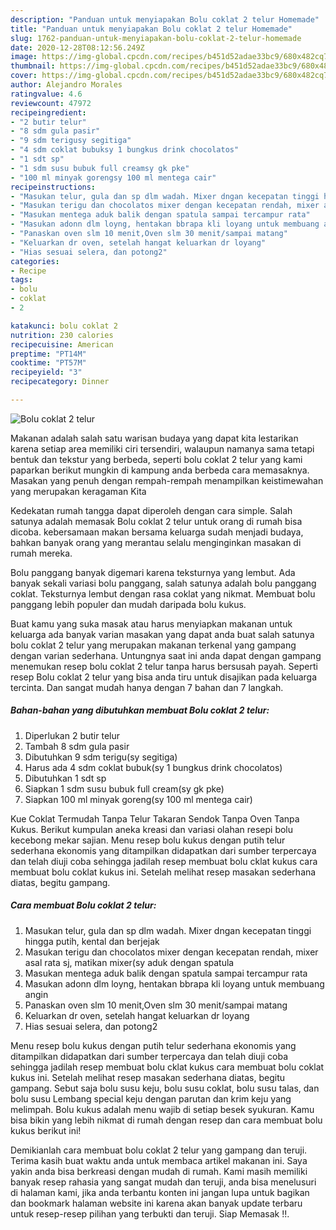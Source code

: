 ```yaml
---
description: "Panduan untuk menyiapakan Bolu coklat 2 telur Homemade"
title: "Panduan untuk menyiapakan Bolu coklat 2 telur Homemade"
slug: 1762-panduan-untuk-menyiapakan-bolu-coklat-2-telur-homemade
date: 2020-12-28T08:12:56.249Z
image: https://img-global.cpcdn.com/recipes/b451d52adae33bc9/680x482cq70/bolu-coklat-2-telur-foto-resep-utama.jpg
thumbnail: https://img-global.cpcdn.com/recipes/b451d52adae33bc9/680x482cq70/bolu-coklat-2-telur-foto-resep-utama.jpg
cover: https://img-global.cpcdn.com/recipes/b451d52adae33bc9/680x482cq70/bolu-coklat-2-telur-foto-resep-utama.jpg
author: Alejandro Morales
ratingvalue: 4.6
reviewcount: 47972
recipeingredient:
- "2 butir telur"
- "8 sdm gula pasir"
- "9 sdm terigusy segitiga"
- "4 sdm coklat bubuksy 1 bungkus drink chocolatos"
- "1 sdt sp"
- "1 sdm susu bubuk full creamsy gk pke"
- "100 ml minyak gorengsy 100 ml mentega cair"
recipeinstructions:
- "Masukan telur, gula dan sp dlm wadah. Mixer dngan kecepatan tinggi hingga putih, kental dan berjejak"
- "Masukan terigu dan chocolatos mixer dengan kecepatan rendah, mixer asal rata sj, matikan mixer(sy aduk dengan spatula"
- "Masukan mentega aduk balik dengan spatula sampai tercampur rata"
- "Masukan adonn dlm loyng, hentakan bbrapa kli loyang untuk membuang angin"
- "Panaskan oven slm 10 menit,Oven slm 30 menit/sampai matang"
- "Keluarkan dr oven, setelah hangat keluarkan dr loyang"
- "Hias sesuai selera, dan potong2"
categories:
- Recipe
tags:
- bolu
- coklat
- 2

katakunci: bolu coklat 2 
nutrition: 230 calories
recipecuisine: American
preptime: "PT14M"
cooktime: "PT57M"
recipeyield: "3"
recipecategory: Dinner

---
```



![Bolu coklat 2 telur](https://img-global.cpcdn.com/recipes/b451d52adae33bc9/680x482cq70/bolu-coklat-2-telur-foto-resep-utama.jpg)

Makanan adalah salah satu warisan budaya yang dapat kita lestarikan karena setiap area memiliki ciri tersendiri, walaupun namanya sama tetapi bentuk dan tekstur yang berbeda, seperti bolu coklat 2 telur yang kami paparkan berikut mungkin di kampung anda berbeda cara memasaknya. Masakan yang penuh dengan rempah-rempah menampilkan keistimewahan yang merupakan keragaman Kita

Kedekatan rumah tangga dapat diperoleh dengan cara simple. Salah satunya adalah memasak Bolu coklat 2 telur untuk orang di rumah bisa dicoba. kebersamaan makan bersama keluarga sudah menjadi budaya, bahkan banyak orang yang merantau selalu menginginkan masakan di rumah mereka.

Bolu panggang banyak digemari karena teksturnya yang lembut. Ada banyak sekali variasi bolu panggang, salah satunya adalah bolu panggang coklat. Teksturnya lembut dengan rasa coklat yang nikmat. Membuat bolu panggang lebih populer dan mudah daripada bolu kukus.

Buat kamu yang suka masak atau harus menyiapkan makanan untuk keluarga ada banyak varian masakan yang dapat anda buat salah satunya bolu coklat 2 telur yang merupakan makanan terkenal yang gampang dengan varian sederhana. Untungnya saat ini anda dapat dengan gampang menemukan resep bolu coklat 2 telur tanpa harus bersusah payah.
Seperti resep Bolu coklat 2 telur yang bisa anda tiru untuk disajikan pada keluarga tercinta. Dan sangat mudah hanya dengan 7 bahan dan 7 langkah.


<!--inarticleads1-->

##### Bahan-bahan yang dibutuhkan membuat Bolu coklat 2 telur:

1. Diperlukan 2 butir telur
1. Tambah 8 sdm gula pasir
1. Dibutuhkan 9 sdm terigu(sy segitiga)
1. Harus ada 4 sdm coklat bubuk(sy 1 bungkus drink chocolatos)
1. Dibutuhkan 1 sdt sp
1. Siapkan 1 sdm susu bubuk full cream(sy gk pke)
1. Siapkan 100 ml minyak goreng(sy 100 ml mentega cair)


Kue Coklat Termudah Tanpa Telur Takaran Sendok Tanpa Oven Tanpa Kukus. Berikut kumpulan aneka kreasi dan variasi olahan resepi bolu kecebong mekar sajian. Menu resep bolu kukus dengan putih telur sederhana ekonomis yang ditampilkan didapatkan dari sumber terpercaya dan telah diuji coba sehingga jadilah resep membuat bolu cklat kukus cara membuat bolu coklat kukus ini. Setelah melihat resep masakan sederhana diatas, begitu gampang. 

<!--inarticleads2-->

##### Cara membuat  Bolu coklat 2 telur:

1. Masukan telur, gula dan sp dlm wadah. Mixer dngan kecepatan tinggi hingga putih, kental dan berjejak
1. Masukan terigu dan chocolatos mixer dengan kecepatan rendah, mixer asal rata sj, matikan mixer(sy aduk dengan spatula
1. Masukan mentega aduk balik dengan spatula sampai tercampur rata
1. Masukan adonn dlm loyng, hentakan bbrapa kli loyang untuk membuang angin
1. Panaskan oven slm 10 menit,Oven slm 30 menit/sampai matang
1. Keluarkan dr oven, setelah hangat keluarkan dr loyang
1. Hias sesuai selera, dan potong2


Menu resep bolu kukus dengan putih telur sederhana ekonomis yang ditampilkan didapatkan dari sumber terpercaya dan telah diuji coba sehingga jadilah resep membuat bolu cklat kukus cara membuat bolu coklat kukus ini. Setelah melihat resep masakan sederhana diatas, begitu gampang. Sebut saja bolu susu keju, bolu susu coklat, bolu susu talas, dan bolu susu Lembang special keju dengan parutan dan krim keju yang melimpah. Bolu kukus adalah menu wajib di setiap besek syukuran. Kamu bisa bikin yang lebih nikmat di rumah dengan resep dan cara membuat bolu kukus berikut ini! 

Demikianlah cara membuat bolu coklat 2 telur yang gampang dan teruji. Terima kasih buat waktu anda untuk membaca artikel makanan ini. Saya yakin anda bisa berkreasi dengan mudah di rumah. Kami masih memiliki banyak resep rahasia yang sangat mudah dan teruji, anda bisa menelusuri di halaman kami, jika anda terbantu konten ini jangan lupa untuk bagikan dan bookmark halaman website ini karena akan banyak update terbaru untuk resep-resep pilihan yang terbukti dan teruji. Siap Memasak !!. 
